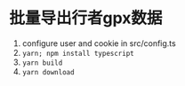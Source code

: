 # 批量导出行者gpx数据

1. configure user and cookie in src/config.ts
2. `yarn; npm install typescript`
3. `yarn build`
4. `yarn download`